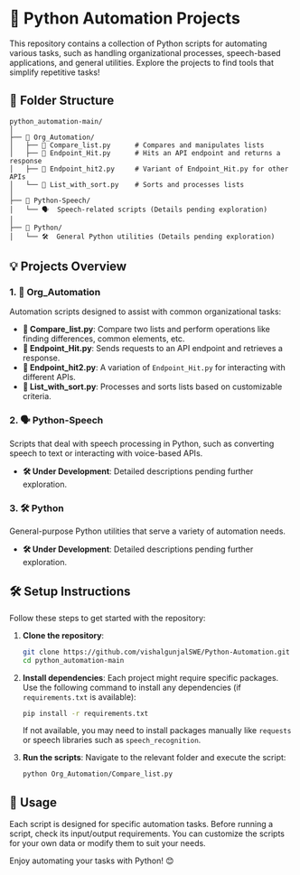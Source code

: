 # 🚀 Python Automation Projects

This repository contains a collection of Python scripts for automating various tasks, such as handling organizational processes, speech-based applications, and general utilities. Explore the projects to find tools that simplify repetitive tasks!

## 📂 Folder Structure

```
python_automation-main/
│
├── 📁 Org_Automation/         
│   ├── 📝 Compare_list.py      # Compares and manipulates lists
│   ├── 🔗 Endpoint_Hit.py      # Hits an API endpoint and returns a response
│   ├── 🔗 Endpoint_hit2.py     # Variant of Endpoint_Hit.py for other APIs
│   └── 📜 List_with_sort.py    # Sorts and processes lists
│
├── 📁 Python-Speech/          
│   └── 🗣️  Speech-related scripts (Details pending exploration)
│
├── 📁 Python/                 
│   └── 🛠️  General Python utilities (Details pending exploration)
```

## 💡 Projects Overview

### 1. 🏢 Org_Automation

Automation scripts designed to assist with common organizational tasks:

- **📝 Compare_list.py**: Compare two lists and perform operations like finding differences, common elements, etc.
- **🔗 Endpoint_Hit.py**: Sends requests to an API endpoint and retrieves a response.
- **🔗 Endpoint_hit2.py**: A variation of `Endpoint_Hit.py` for interacting with different APIs.
- **📜 List_with_sort.py**: Processes and sorts lists based on customizable criteria.

### 2. 🗣️ Python-Speech

Scripts that deal with speech processing in Python, such as converting speech to text or interacting with voice-based APIs.

- **🛠️ Under Development**: Detailed descriptions pending further exploration.

### 3. 🛠️ Python

General-purpose Python utilities that serve a variety of automation needs.

- **🛠️ Under Development**: Detailed descriptions pending further exploration.

## 🛠️ Setup Instructions

Follow these steps to get started with the repository:

1. **Clone the repository**:
   ```bash
   git clone https://github.com/vishalgunjalSWE/Python-Automation.git
   cd python_automation-main
   ```

2. **Install dependencies**:
   Each project might require specific packages. Use the following command to install any dependencies (if `requirements.txt` is available):
   ```bash
   pip install -r requirements.txt
   ```
   If not available, you may need to install packages manually like `requests` or speech libraries such as `speech_recognition`.

3. **Run the scripts**:
   Navigate to the relevant folder and execute the script:
   ```bash
   python Org_Automation/Compare_list.py
   ```

## 🚀 Usage

Each script is designed for specific automation tasks. Before running a script, check its input/output requirements. You can customize the scripts for your own data or modify them to suit your needs.


Enjoy automating your tasks with Python! 😊